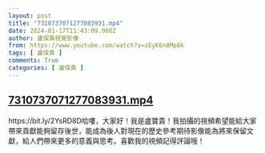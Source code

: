 ```yaml
---
layout: post
title: "7310737071277083931.mp4"
date: 2024-01-17T11:43:09.000Z
author: 盧保貴視覺影像
from: https://www.youtube.com/watch?v=zEyK6n8Mp8k
tags: [ 盧保貴 ]
comments: True
categories: [ 盧保貴 ]
---
```

<!--1705491789000-->
[7310737071277083931.mp4](https://www.youtube.com/watch?v=zEyK6n8Mp8k)
------

<div>
https://bit.ly/2YsRD8D哈嘍，大家好！我是盧寶貴！我拍攝的視頻希望能給大家帶來貢獻能夠留存後世，能成為後人對現在的歷史參考期待影像能為將來保留文獻，給人們帶來更多的意義與思考。喜歡我的視頻記得評論哦！
</div>

